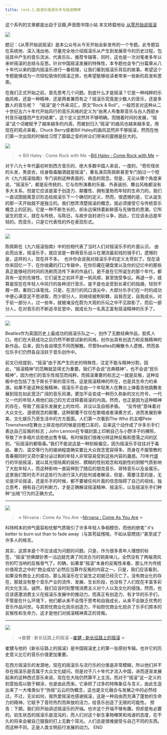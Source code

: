 ```yaml
---
title: rock.1.摇滚乐摇滚乐手与摇滚精神
---
```


这个系列的文章都是出自于豆瓣,声音图书馆小站
本文转载地址 [从零开始说摇滚](https://www.douban.com/note/620049007)

![](https://raw.githubusercontent.com/OliverRen/olili_blog_img/master/rock.1.摇滚乐摇滚乐手与摇滚精神/2020913/1600008377781.png)

题记：《从零开始说摇滚》是本公众号从今天开始全新发布的一个专题。此专题旨在系统地、深入浅出地、尽量完全地介绍摇滚乐从产生到发展至今的历史过程，包括其中产生的音乐流派、代表乐队、推荐专辑等，同时，这也是一次对笔者多年以来听摇滚的总结与反思。针对中国摇滚发展的特殊性，本专题也会专门分篇章从八十年代以来的国内摇滚乐进行一番梳理，让我们看到摇滚乐背后的故事。希望这个专题能够成为一次轻松愉快的摇滚之旅，也希望能够给读者带来一些新的启发和思索。

在我们正式开始之前，首先思考几个问题。到底什么才是摇滚？它是一种纯粹的乐曲风格，还是一种精神，还是两者兼而有之？摇滚乐究竟是少数人的音乐，还是多数人的音乐呢？
 
“摇滚”是个外来词汇，原文“Rock & Roll”，一般而言对这种从二十世纪五六十年代开始风行的音乐风格的定义为“由黑人布鲁斯音乐与白人西部乡村音乐碰撞而产生的结果”。这个定义显然并不够明确。而随着时间的发展，“摇滚”这个词被赋予了越来越多的内涵，而被划归入“摇滚”的曲风也越来越多变。用现在的观点来看，Chuck Berry或者Bill Haley的曲风显然并不够摇滚，然而在他们第一次出现的时候给习惯了靡靡之音的听众们带来的震撼是巨大的。

  ![](https://raw.githubusercontent.com/OliverRen/olili_blog_img/master/rock.1.摇滚乐摇滚乐手与摇滚精神/2020913/1600008390641.png)
  
  > -> Bill Haley : Come Rock with Me
  > ~[Bill Haley : Come Rock with Me](https://music.163.com/song/media/outer/url?id=429544925.mp3) <-
 
对于八九十年代最初听到西方音乐的、绝大多数中国人来说，一度的，“奇形怪状的头发，黑皮衣，纹身吸毒酗酒就是摇滚”，著名演员陈佩斯甚至专门拍过一个短片《九六摇滚指南》专门讽刺这种表面的、病态的观念。但是，无论从哪个角度来说，“摇滚乐”，都是反传统的，它与你所演奏的乐器、外表装扮、舞台风格都没有多大关系，但是它应该是富于创造力、颠覆性、拥有蓬勃而年轻的生命力的。我们一直试图脱离意识形态给摇滚乐下一个确切的定义，然而，很遗憾的是，它从诞生的那一天开始就不是独立的。我们想弄清楚摇滚的概念，就必须接受它与传统音乐概念上的区别。它是一种不断生长的，却永远保持着新鲜感与先锋性的思潮，它所诞生的意义，就在与传统，与陈旧，与故步自封进行斗争，因此，它应该永远是年轻的。而音乐，只是它代表性的外在表现形式。

---

![](https://raw.githubusercontent.com/OliverRen/olili_blog_img/master/rock.1.摇滚乐摇滚乐手与摇滚精神/2020913/1600008591238.png)

陈佩斯在《九六摇滚指南》中的扮相代表了当时人们对摇滚乐手的片面认识。
由此而出发，摇滚乐手，就应该是一群用音乐战斗在潮流最前线的骑手们，遗憾的是，这样的人，现在并不多。
 也许你会说我对摇滚乐手的定义太苛刻了。现在请你来回忆一下，在你收藏的打口专辑中，在你珍藏在硬盘里以及你的记忆中的那些真正能够经历时间的洗刷而流传下来的作品们，是不是在它所诞生的那个年代，都具有一定的先锋性，它们诞生之初并不是一帆风顺，甚至饱受争议。再退一步，就算是现在在年轻人中风行的各种流行音乐，是不是也会受到长辈们的指摘，轻则不屑一顾，重则口诛笔伐。只是，在流行的风口浪尖中，大部分乐手们在一时的成功中便心满意足不思进取，而少部分人，则继续披荆斩棘，自我否定，自我成长。对于前一部分人，过一些年，就被淹没在蔚为大观的乐坛之中不见踪影了。而后一部分人，在对音乐的不断追寻反思中，就成长为一名真正富有摇滚精神的乐手了。
 
 ---
 
 ![](https://raw.githubusercontent.com/OliverRen/olili_blog_img/master/rock.1.摇滚乐摇滚乐手与摇滚精神/2020913/1600008601447.png)
 
 Beatles作为英国历史上最成功的摇滚乐队之一，创作了无数经典作品，脍炙人口。他们在大获成功之后仍然不断尝试新的风格，创作出具有创造力和反叛精神的新作品，后来，因为各自理念不同而解散。尽管Beatles的解散令人遗憾，然而各位乐手们仍然各自活跃于音乐创作中。
 
前文已经提到，“摇滚”由于其产生历史的特殊性，注定不能与精神分割，因此，“摇滚精神”的范畴就显得尤为重要。我们不会说“古典精神”，也不会说“民乐精神”，因为他们的音乐性规范而纯粹。而摇滚重要的标志之一就是反叛，这种反叛中也包括了生于斯长于斯的音乐性。这是摇滚精神的所在，也是其生命力的来源。如果不是这种反叛精神，摇滚乐不会由一个年轻黑人在舞台上弹着吉他跳舞发展到现在如此宽泛广阔的音乐风潮，更加不会变成一种历久弥新的文化符号，一代又一代的年轻人用他们自己的方式诠释着摇滚的内涵。然而，也正是因为这种精神的存在，导致了摇滚乐发展史上的坎坷、非议以及自相矛盾。
 
“反传统”意味着对大众文化、道德观念的颠覆，这种颠覆不仅仅在歌唱或者演奏方式，进而发展到审美、文化娱乐乃至生活中的方方面面。人们第一次看到The Who 的主唱Pete Townshend在舞台上摔吉他的时候是目瞪口呆的，后来这个动作成了许多乐手们表达自己反叛的标志；John Lennon在专辑封面上印刷自己与小野洋子的裸照，导致了许多唱片店拒绝出售专辑。有时候我们很难分辨这种反叛和堕落之间的区别。“玩摇滚的都吸毒。”我们不能说这是一种刻板偏见，因为摇滚乐手往往对于毒品、暴力、滥交等行为的接纳程度确实要比大众观念宽容得多。而身在不服管教的青春期同时又荷尔蒙分泌过剩的年轻人非常容易受到这些内容的蛊惑。70年代盛行的华丽摇滚，就以其光怪陆离的装扮、模糊的性别观念和戏剧性的阴郁气质影响了大批年轻人，而这种影响一直延伸到了随后的朋克音乐、哥特音乐以及金属乐。这里我们暂时先不对这些行为进行深入的批判或者解读，但是，需要注意的是，无论是评论摇滚，还是乐手的时候，都不要被任何片面的信息阻碍了自己的视线，独立思考，拥有自己的判断力，才是正确解读摇滚精神、摇滚乐，以及摇滚乐手们种种“出格”行为的正确方式。

---

![](https://raw.githubusercontent.com/OliverRen/olili_blog_img/master/rock.1.摇滚乐摇滚乐手与摇滚精神/2020913/1600008612704.png)

> -> Nirvana : Come As You Are
> ~[Nirvana : Come As You Are](https://music.163.com/song/media/outer/url?id=21303927.mp3) <-

科特柯本的帅气面容和忧郁气质吸引了许多年轻人争相模仿，而他的绝笔“ it's better to burn out than to fade away（与其苟延残喘，不如从容燃烧）”甚至成了许多人的格言。

其实，这原本是个不应该成为问题的问题。只是，作为很多青年人理想的标签，“摇滚”仿佛跟钞票一沾边就充满了同流合污的铜臭味儿，全然没有了两袖清风穷的叮当响的反叛骨气了。的确，如果拿“摇滚”本身的反叛性来看，那么作为传统价值观念之中的“商业成功”必然应当算作反叛的内容之一。只是，我们应该看到，如果没有商业上的成功，那么摇滚乐在它诞生之初就已经灭亡了。没有商业化的存在，那就没有整个音乐产业的流传、发展、生长阶段，也没有了人们现在丰富多彩的文化生活。诚然，我们应该时刻警惕消费主义对个人以及文化的侵蚀，然而，也应该感激消费主义在摇滚乐发展中的推动力。而真正有创造力、有才华的乐手们，不管是在什么环境下，他们都从来不会惰于思考和自我成长，从来不会缺乏优秀的音乐作品问世。与其担忧商业化扼杀创造力，不如担忧商业化扼杀了乐手们原本的反叛性和生命力，这才是他们对摇滚精神真正的背叛。

---

![](https://raw.githubusercontent.com/OliverRen/olili_blog_img/master/rock.1.摇滚乐摇滚乐手与摇滚精神/2020913/1600008620825.png)

> ->崔健 : 新长征路上的摇滚
> ~[崔健 : 新长征路上的摇滚](https://music.163.com/song/media/outer/url?id=63628.mp3) <-

崔健与他的《新长征路上的摇滚》是中国摇滚史上的第一张原创专辑。也许它的历史意义比它的音乐价值更加重要。

在西方摇滚乐的发源地，现在的摇滚乐与流行乐的分类是非常模糊，所以他们并不存在摇滚乐是否属于大众文化疑问。但是对于八十年代才流入中国，进而逐渐发展起来的这种西式音乐来说，现在在大陆仍然算不上主流。而对于“摇滚”这一定义的刻意抬高以致于糊涂，也是由此而来。它承担了过多的特殊象征与含义，由此生造出来了一大堆类似于“伪摇”云云的伪概念，这也是文化融合与发展之中的必然经过。不过，无论如何，我热爱摇滚也感谢摇滚，这是一种自由而充满了蓬勃的生命力的精神，它赋予了音符热烈而奔放的活力，给音乐创造了无限的可能性。
预告：下期，我们将开始讲述摇滚乐的开端。也许这个开端不够有趣，但却是有必要的。初生状态的摇滚乐是混沌的，而人们对这个新生事物嘲笑和戏谑的态度，在不久的将来会被自己狠狠的打上无数个耳光。人们总是很难接受与自己不同的东西。而这种不同，正是人类文明前行发展的动力。
END